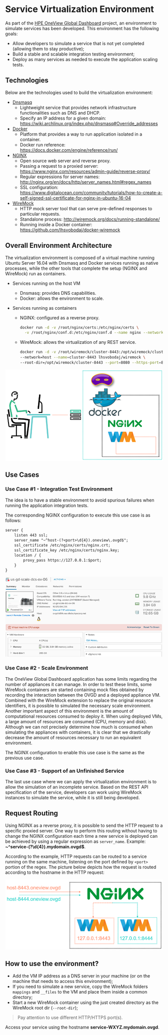 # Service Virtualization Environment

As part of the [HPE OneView Global Dashboard](https://www.hpe.com/us/en/product-catalog/detail/pip.1009187269.html) project, an environment to simulate services has been developed. This environment has the following goals:
* Allow developers to simulate a service that is not yet completed (allowing them to stay productive);
* Build a stable and scalable integration testing environment;
* Deploy as many services as needed to execute the application scaling tests.

## Technologies
Below are the technologies used to build the virtualization environment:
* [Dnsmasq](http://www.thekelleys.org.uk/dnsmasq/doc.html)
  * Lightweight service that provides network infrastructure functionalities such as DNS and DHCP.
  * Specify an IP address for a given domain: https://wiki.archlinux.org/index.php/dnsmasq#Override_addresses
* [Docker](https://www.docker.com/)
  * Platform that provides a way to run application isolated in a container.
  * Docker run reference: https://docs.docker.com/engine/reference/run/
* [NGINX](https://www.nginx.com/)
  * Open source web server and reverse proxy.
  * Passing a request to a proxied server: https://www.nginx.com/resources/admin-guide/reverse-proxy/
  * Regular expressions for server names: http://nginx.org/en/docs/http/server_names.html#regex_names
  * SSL configuration: https://www.digitalocean.com/community/tutorials/how-to-create-a-self-signed-ssl-certificate-for-nginx-in-ubuntu-16-04
* [WireMock](http://wiremock.org/)
  * HTTP mock server tool that can serve pre-defined responses to particular requests.
  * Standalone process: http://wiremock.org/docs/running-standalone/
  * Running inside a Docker container: https://github.com/lhsvobodaj/docker-wiremock

## Overall Environment Architecture

The virtualization environment is composed of a virtual machine running Ubuntu Server 16.04 with Dnsmasq and Docker services running as native processes, while the other tools that complete the setup (NGINX and WireMock) run as containers.

* Services running on the host VM
  * Dnsmasq: provides DNS capabilities.
  * Docker: allows the environment to scale.

* Services running as containers
  * NGINX: configured as a reverse proxy.
    ```bash
    docker run -d -v /root/nginx/certs:/etc/nginx/certs \
      -v /root/nginx/conf.d:/etc/nginx/conf.d --name nginx --network=host nginx:1.13.5
    ```
  * WireMock: allows the virtualization of any REST service.
    ```bash
    docker run -d -v /root/wiremock/cluster-8443:/opt/wiremock/cluster-8443 \
    --network=host --name=cluster-8443 lhsvobodaj/wiremock \
    --root-dir=/opt/wiremock/cluster-8443 --port=8080 --https-port=8443
    ```

![Overall Architecture](img/environment-architecture.png)

## Use Cases
### Use Case #1 - Integration Test Environment

The idea is to have a stable environment to avoid spurious failures when running the application integration tests.

The corresponding NGINX configuration to execute this use case is as follows:
```nginx
server {
    listen 443 ssl;
    server_name "~^host-(?<port>\d{4}).oneview\.ovgd$";
    ssl_certificate /etc/nginx/certs/nginx.crt;
    ssl_certificate_key /etc/nginx/certs/nginx.key;
    location / {
        proxy_pass https://127.0.0.1:$port;
    }
}
```
![OneView VM Resources Consumption](img/oneview-vm-cpu100.png)

### Use Case #2 - Scale Environment

The OneView Global Dashboard application has some limits regarding the number of appliances it can manage. In order to test these limits, some WireMock containers are started containing mock files obtained by recording the interaction between the OVGD and a deployed appliance VM. Combined with the WireMock extension to replace the original resource identifiers, it is possible to simulated the necessary scale environment. Another important aspect of this environment is the amount of computational resources consumed to deploy it. When using deployed VMs, a large amount of resources are consumed (CPU, memory and disk). Although we can not precisely determine how much is consumed when simulating the appliances with containers, it is clear that we drastically decrease the amount of resources necessary to run an equivalent environment.

The NGINX configuration to enable this use case is the same as the previous use case.

### Use Case #3 - Support of an Unfinished Service

The last use case where we can apply the virtualization environment is to allow the simulation of an incomplete service. Based on the REST API specification of the service, developers can work using WireMock instances to simulate the service, while it is still being developed.

## Request Routing
Using NGINX as a reverse proxy, it is possible to send the HTTP request to a specific proxied server. One way to perform this routing without having to change the NGINX configuration each time a new service is deployed can be achieved by using a regular expression as `server_name`. Example: **~^service-(?<port>\d{4}).mydomain\.ovgd$**.

According to the example, HTTP requests can be routed to a service running on the same machine, listening on the port defined by `<port>` portion of the regex. The picture below depicts how the request is routed according to the hostname in the HTTP request:

![Request Routing](img/nginx-routing.png)

## How to use the environment?
* Add the VM IP address as a DNS server in your machine (or on the machine that needs to access this environment);
* If you need to simulate a new service, copy the WireMock folders `mappings` and `__files` to the VM and place them inside a common directory;
* Start a new WireMock container using the just created directory as the WireMock root dir (`--root-dir`);
> Pay attention to use different HTTP/HTTPS port(s).

Access your service using the hostname **service-WXYZ.mydomain.ovgd**.
